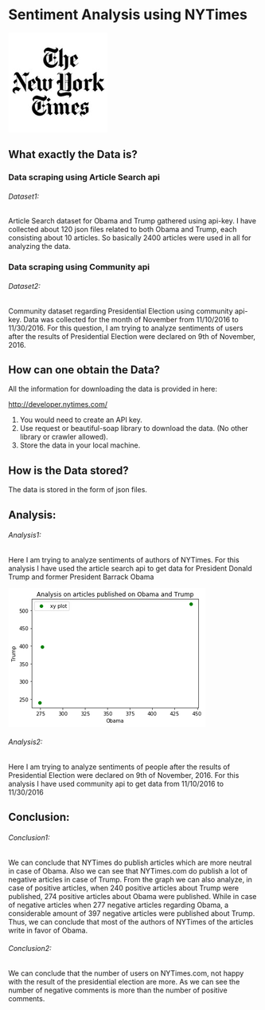 # Sentiment Analysis using NYTimes
![alt text](https://github.com/swarupmishal/NYTimes-Data-Analysis/blob/master/Extras/newyorktimes-logo.jpg)


## What exactly the Data is?
### Data scraping using Article Search api
###### Dataset1: 
Article Search dataset for Obama and Trump gathered using api-key. I have collected about 120 json files related to both Obama and Trump, each consisting about 10 articles. So basically 2400 articles were used in all for analyzing the data.

### Data scraping using Community api
###### Dataset2: 
Community dataset regarding Presidential Election using community api-key. Data was collected for the month of November from 11/10/2016 to 11/30/2016. For this question, I am trying to analyze sentiments of users after the results of Presidential Election were declared on 9th of November, 2016.

## How can one obtain the Data?
All the information for downloading the data is provided in here:

http://developer.nytimes.com/

1. You would need to create an API key.
2. Use request or beautiful-soap library to download the data. (No other library or crawler allowed).
3. Store the data in your local machine.


## How is the Data stored?
The data is stored in the form of json files.


## Analysis:

###### Analysis1:
Here I am trying to analyze sentiments of authors of NYTimes. For this analysis I have used the article search api to get data for President Donald Trump and former President Barrack Obama

![alt text](https://github.com/swarupmishal/NYTimes-Data-Analysis/blob/master/que%5B2%5D/ana_%5B2%5D/1.png)

###### Analysis2:
Here I am trying to analyze sentiments of people after the results of Presidential Election were declared on 9th of November, 2016. For this analysis I have used community api to get data from 11/10/2016 to 11/30/2016


## Conclusion:
###### Conclusion1:
We can conclude that NYTimes do publish articles which are more neutral in case of Obama. Also we can see that NYTimes.com do publish a lot of negative articles in case of Trump. From the graph we can also analyze, in case of positive articles, when 240 positive articles about Trump were published, 274 positive articles about Obama were published. While in case of negative articles when 277 negative articles regarding Obama, a considerable amount of 397 negative articles
were published about Trump. Thus, we can conclude that most of the authors of NYTimes of the articles write in favor of Obama.

###### Conclusion2:
We can conclude that the number of users on NYTimes.com, not happy with the result of the presidential election are more. As we can see the number of negative comments is more than the number of positive comments.
